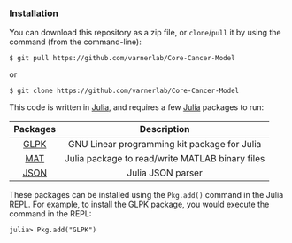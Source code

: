 ### Installation
You can download this repository as a zip file, or `clone`/`pull` it by using the command (from the command-line):

	$ git pull https://github.com/varnerlab/Core-Cancer-Model

or

	$ git clone https://github.com/varnerlab/Core-Cancer-Model

This code is written in [Julia](https://docs.julialang.org/en/stable/),
and requires a few [Julia](https://docs.julialang.org/en/stable/) packages to run:

| Packages | Description |
:---: | :---: |
| [GLPK](https://github.com/JuliaOpt/GLPK.jl) | GNU Linear programming kit package for Julia |
| [MAT](https://github.com/JuliaIO/MAT.jl) | Julia package to read/write MATLAB binary files |
| [JSON](https://github.com/JuliaIO/JSON.jl) | Julia JSON parser

These packages can be installed using the ``Pkg.add()`` command in the Julia REPL. For example, to
install the GLPK package, you would execute the command in the REPL:

    julia> Pkg.add("GLPK")
